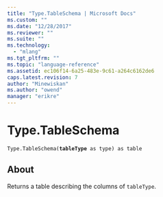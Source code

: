 ```yaml
---
title: "Type.TableSchema | Microsoft Docs"
ms.custom: ""
ms.date: "12/28/2017"
ms.reviewer: ""
ms.suite: ""
ms.technology: 
  - "mlang"
ms.tgt_pltfrm: ""
ms.topic: "language-reference"
ms.assetid: ec106f14-6a25-483e-9c61-a264c6162de6
caps.latest.revision: 7
author: "Minewiskan"
ms.author: "owend"
manager: "erikre"
---
```

# Type.TableSchema
<code>Type.TableSchema(<b>tableType</b> as type) as table</code>

## About

Returns a table describing the columns of <code>tableType</code>.
  
  
